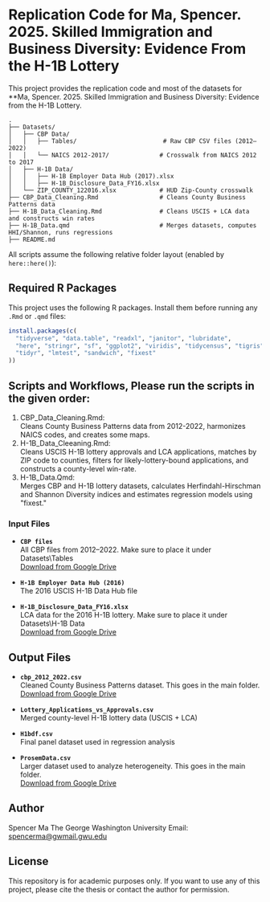 # Replication Code for Ma, Spencer. 2025. Skilled Immigration and Business Diversity: Evidence From the H-1B Lottery

This project provides the replication code and most of the datasets for **Ma, Spencer. 2025. Skilled Immigration and Business Diversity: Evidence from the H-1B Lottery.

```
.
├── Datasets/
│   ├── CBP Data/
│   │   ├── Tables/                        # Raw CBP CSV files (2012–2022)
│   │   └── NAICS 2012-2017/              # Crosswalk from NAICS 2012 to 2017
│   ├── H-1B Data/
│   │   ├── H-1B Employer Data Hub (2017).xlsx
│   │   ├── H-1B_Disclosure_Data_FY16.xlsx
│   └── ZIP_COUNTY_122016.xlsx            # HUD Zip-County crosswalk
├── CBP_Data_Cleaning.Rmd                 # Cleans County Business Patterns data
├── H-1B_Data_Cleaning.Rmd                # Cleans USCIS + LCA data and constructs win rates
├── H-1B_Data.qmd                         # Merges datasets, computes HHI/Shannon, runs regressions
├── README.md
```

All scripts assume the following relative folder layout (enabled by `here::here()`):

## Required R Packages

This project uses the following R packages. Install them before running any `.Rmd` or `.qmd` files:

```r
install.packages(c(
  "tidyverse", "data.table", "readxl", "janitor", "lubridate",
  "here", "stringr", "sf", "ggplot2", "viridis", "tidycensus", "tigris",
  "tidyr", "lmtest", "sandwich", "fixest"
))
```

## Scripts and Workflows, Please run the scripts in the given order:

1. CBP_Data_Cleaning.Rmd:  
   Cleans County Business Patterns data from 2012-2022, harmonizes NAICS codes, and creates some maps.
2. H-1B_Data_Cleeaning.Rmd:  
   Cleans USCIS H-1B lottery approvals and LCA applications, matches by ZIP code to counties, filters for likely-lottery-bound applications, and constructs a county-level win-rate.
3. H-1B_Data.Qmd:  
   Merges CBP and H-1B lottery datasets, calculates Herfindahl-Hirschman and Shannon Diversity indices and estimates regression models using "fixest."

### Input Files

- **`CBP files`**  
  All CBP files from 2012–2022. Make sure to place it under Datasets\Tables  
  [Download from Google Drive](https://drive.google.com/drive/folders/18FqGTgWY_HrpHcq-7cpehWTBj9khGm6x?usp=sharing)

- **`H-1B Employer Data Hub (2016)`**  
  The 2016 USCIS H-1B Data Hub file  

- **`H-1B_Disclosure_Data_FY16.xlsx`**  
  LCA data for the 2016 H-1B lottery. Make sure to place it under Datasets\H-1B Data  
  [Download from Google Drive](https://drive.google.com/drive/folders/18FqGTgWY_HrpHcq-7cpehWTBj9khGm6x?usp=sharing)


## Output Files

- **`cbp_2012_2022.csv`**  
  Cleaned County Business Patterns dataset. This goes in the main folder.  
  [Download from Google Drive](https://drive.google.com/drive/folders/18FqGTgWY_HrpHcq-7cpehWTBj9khGm6x?usp=sharing)

- **`Lottery_Applications_vs_Approvals.csv`**  
  Merged county-level H-1B lottery data (USCIS + LCA)  

- **`H1bdf.csv`**  
  Final panel dataset used in regression analysis  

- **`ProsemData.csv`**  
  Larger dataset used to analyze heterogeneity. This goes in the main folder.  
  [Download from Google Drive](https://drive.google.com/drive/folders/18FqGTgWY_HrpHcq-7cpehWTBj9khGm6x?usp=sharing)


## Author
Spencer Ma
The George Washington University
Email: spencerma@gwmail.gwu.edu

## License
This repository is for academic purposes only. If you want to use any of this project, please cite the thesis or contact the author for permission.
